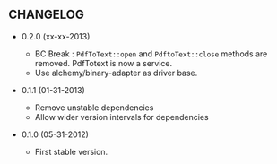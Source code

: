 CHANGELOG
---------

* 0.2.0 (xx-xx-2013)

  * BC Break : `PdfToText::open` and `PdftoText::close` methods are removed. PdfTotext is now a service.
  * Use alchemy/binary-adapter as driver base.

* 0.1.1 (01-31-2013)

  * Remove unstable dependencies
  * Allow wider version intervals for dependencies

* 0.1.0 (05-31-2012)

  * First stable version.
